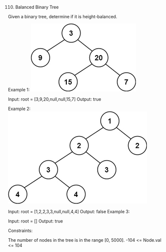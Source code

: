110. Balanced Binary Tree

Given a binary tree, determine if it is height-balanced.



Example 1:
![Alt text](image.png)

Input: root = [3,9,20,null,null,15,7]
Output: true


Example 2:
![Alt text](image-1.png)

Input: root = [1,2,2,3,3,null,null,4,4]
Output: false
Example 3:

Input: root = []
Output: true


Constraints:

The number of nodes in the tree is in the range [0, 5000].
-104 <= Node.val <= 104
